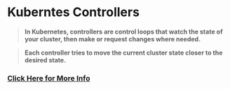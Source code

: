 # Kuberntes Controllers

> **In Kubernetes, controllers are control loops that watch the state of your cluster, then make or request changes where needed.** 

> **Each controller tries to move the current cluster state closer to the desired state.**

### [Click Here for More Info](https://kubernetes.io/docs/concepts/architecture/controller/)
